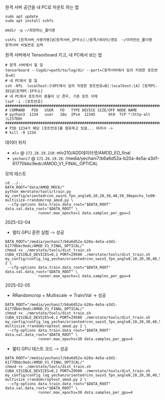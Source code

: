 원격 서버 공간을 내 PC로 마운트 하는 법
~~~shell
sudo apt update
sudo apt install sshfs

mkdir -p ~/희망하는_폴더명

sshfs [원격서버_사용자명]@[원격서버_IP주소]:/원격/데이터/경로  ~/아까만든_폴더명
원격서버 비밀번호 입력
~~~

원격 서버에서 Tensorboard 키고, 내 PC에서 보는 법
~~~shell
# 원격 서버에서 할 일
tensorboard --logdir=path/to/log/dir --port=[원격서버에서 임의 지정한 포트번호=A]
# 내 PC에서 할 일
ssh -NfL  localhost:[내PC에서 임의 지정한 포트번호=B]:localhost:[A] [원격PC-ID]@[원격PC-IP주소]
# 내 PC에서 포트끼리 충돌이 난 경우, 기존 포트 삭제
lsof -i :[포트번호]
################################################################################
# COMMAND   PID   USER   FD   TYPE DEVICE SIZE/OFF NODE NAME
# python3  1234   user   10u  IPv4  12345      0t0  TCP *:http-alt (LISTEN)
################################################################################
# PID 1234가 해당 [포트번호]를 점유하고 있음... 따라서 ->
# kill -9 1234
~~~


데이터 위치
* `mlv` @ `172.26.19.210`: mlv210/ADD데이터셋/AMOD_EO_final
* `yechani7` @ `172.26.19.26`: /media/yechani7/b6a6d52a-b20a-4e5a-a3d1-61770bbc9edc/AMOD_V1_FINAL_OPTICAL

모의 테스트

~~~shell
cd ../..
DATA_ROOT="data/AMOD_MOCK/"
python mmrotate/tools/train.py my_config/orientedrcnn_swinS_fpn_angle0,10,20,30,40,50_30epochs_le90-multisize-rrandomcrop_amod.py \
 --cfg-options data.train.data_root="$DATA_ROOT" data.val.data_root="$DATA_ROOT" \
               runner.max_epochs=1 data.samples_per_gpu=2
~~~

2025-02-04 

* 멀티 GPU 훈련 실험 -> 성공

~~~shell
DATA_ROOT="/media/yechani7/b6a6d52a-b20a-4e5a-a3d1-61770bbc9edc/AMOD_V1_FINAL_OPTICAL/"
chmod +x ./mmrotate/tools/dist_train.sh
CUDA_VISIBLE_DEVICES=0,1 PORT=29500 ./mmrotate/tools/dist_train.sh my_config/config_log_yechan/orientedrcnn_swinS_fpn_angle0,10,20,30,40,50_30epochs_le90_amod.py 2 \
 --cfg-options data.train.data_root="$DATA_ROOT" data.val.data_root="$DATA_ROOT" \
               runner.max_epochs=1 data.samples_per_gpu=4
~~~

2025-02-05

* RRandomcrop + Multiscale -> Train/Val -> 성공

~~~shell
DATA_ROOT="/media/yechani7/b6a6d52a-b20a-4e5a-a3d1-61770bbc9edc/AMOD_V1_FINAL_OPTICAL/"
chmod +x ./mmrotate/tools/dist_train.sh
CUDA_VISIBLE_DEVICES=0,1 PORT=29500 ./mmrotate/tools/dist_train.sh my_config/config_log_yechan/orientedrcnn_swinS_fpn_angle0,10,20,30,40,50_30epochs_le90-multisize_rrandomcroptest_amod.py 2 \
 --cfg-options data.train.data_root="$DATA_ROOT" data.val.data_root="$DATA_ROOT" \
               runner.max_epochs=30 data.samples_per_gpu=4
~~~

* 멅티 GPU 테스트 코드 -> 성공

~~~shell
DATA_ROOT="/media/yechani7/b6a6d52a-b20a-4e5a-a3d1-61770bbc9edc/AMOD_V1_FINAL_OPTICAL/"
chmod +x ./mmrotate/tools/dist_train.sh
CUDA_VISIBLE_DEVICES=0,1 PORT=29500 ./mmrotate/tools/dist_train.sh my_config/config_log_yechan/orientedrcnn_swinS_fpn_angle0,10,20,30,40,50_30epochs_le90-multisize_rrandomcroptest_amod.py 2 \
 --cfg-options data.train.data_root="$DATA_ROOT" data.val.data_root="$DATA_ROOT" \
               runner.max_epochs=30 data.samples_per_gpu=4
~~~
